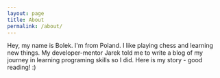 ```yaml
---
layout: page
title: About
permalink: /about/
---
```


Hey, my name is Bolek. I'm from Poland. I like playing chess and learning new things. My developer-mentor Jarek told me to write a blog of my journey in learning programing skills so I did. Here is my story - good reading! :)